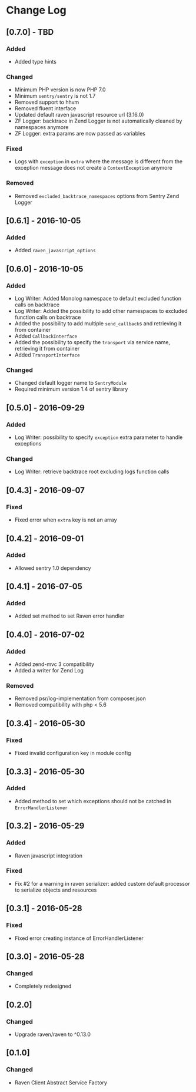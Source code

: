 # Change Log

## [0.7.0] - TBD
### Added
- Added type hints

### Changed
- Minimum PHP version is now PHP 7.0
- Minimum `sentry/sentry` is not 1.7
- Removed support to hhvm
- Removed fluent interface
- Updated default raven javascript resource url (3.16.0)
- ZF Logger: backtrace in Zend Logger is not automatically cleaned by namespaces anymore
- ZF Logger: extra params are now passed as variables

### Fixed
- Logs with `exception` in `extra` where the message is different from the exception message
does not create a `ContextException` anymore

### Removed
- Removed `excluded_backtrace_namespaces` options from Sentry Zend Logger

## [0.6.1] - 2016-10-05
### Added
- Added `raven_javascript_options`


## [0.6.0] - 2016-10-05
### Added
- Log Writer: Added Monolog namespace to default excluded function calls on backtrace
- Log Writer: Added the possibility to add other namespaces to excluded function calls on backtrace
- Added the possibility to add multiple `send_callback`s and retrieving it from container
- Added `CallbackInterface`
- Added the possibility to specify the `transport` via service name, retrieving it from container  
- Added `TransportInterface`
### Changed
- Changed default logger name to `SentryModule`
- Required minimum version 1.4 of sentry library


## [0.5.0] - 2016-09-29
### Added
- Log Writer: possibility to specify `exception` extra parameter to handle exceptions

### Changed
- Log Writer: retrieve backtrace root excluding logs function calls


## [0.4.3] - 2016-09-07
### Fixed
- Fixed error when `extra` key is not an array 


## [0.4.2] - 2016-09-01
### Added
- Allowed sentry 1.0 dependency


## [0.4.1] - 2016-07-05
### Added
- Added set method to set Raven error handler


## [0.4.0] - 2016-07-02
### Added
- Added zend-mvc 3 compatibility
- Added a writer for Zend Log

### Removed
- Removed psr/log-implementation from composer.json
- Removed compatibility with php < 5.6


## [0.3.4] - 2016-05-30
### Fixed
- Fixed invalid configuration key in module config


## [0.3.3] - 2016-05-30
### Added
- Added method to set which exceptions should not be catched in `ErrorHandlerListener`


## [0.3.2] - 2016-05-29
### Added
- Raven javascript integration

### Fixed
- Fix #2 for a warning in raven serializer: added custom default processor to serialize objects and resources


## [0.3.1] - 2016-05-28
### Fixed
- Fixed error creating instance of ErrorHandlerListener


## [0.3.0] - 2016-05-28
### Changed
- Completely redesigned


## [0.2.0]
### Changed
- Upgrade raven/raven to ^0.13.0


## [0.1.0]
### Changed
- Raven Client Abstract Service Factory
